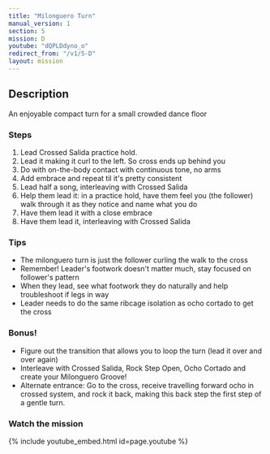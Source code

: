```yaml
---
title: "Milonguero Turn"
manual_version: 1
section: 5
mission: D
youtube: "dQPLDdyno_o"
redirect_from: "/v1/5-D"
layout: mission
---
```




## Description

An enjoyable compact turn for a small crowded dance floor

### Steps

1. Lead Crossed Salida practice hold. 
2. Lead it making it curl to the left. So cross ends up behind you
3. Do with on-the-body contact with continuous tone, no arms
4. Add embrace and repeat til it's pretty consistent
5. Lead half a song, interleaving with Crossed Salida
6. Help them lead it: in a practice hold, have them feel you (the follower) walk through it as they notice and name what you do
7. Have them lead it with a close embrace
8. Have them lead it, interleaving with Crossed Salida

### Tips

* The milonguero turn is just the follower curling the walk to the cross 
* Remember! Leader's footwork doesn't matter much, stay focused on follower's pattern
* When they lead, see what footwork they do naturally and help troubleshoot if legs in way
* Leader needs to do the same ribcage isolation as ocho cortado to get the cross

### Bonus!

* Figure out the transition that allows you to loop the turn (lead it over and over again)
* Interleave with Crossed Salida, Rock Step Open, Ocho Cortado and create your Milonguero Groove!
* Alternate entrance: Go to the cross, receive travelling forward ocho in crossed system, and rock it back, making this back step the first step of a gentle turn. 

### Watch the mission

{% include youtube_embed.html id=page.youtube %}


